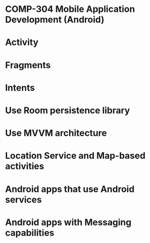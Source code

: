 # COMP-304 Mobile Application Development (Android)
# Activity
# Fragments
# Intents
# Use Room persistence library
# Use MVVM architecture 
# Location Service and Map-based activities
# Android apps that use Android services
# Android apps with Messaging capabilities